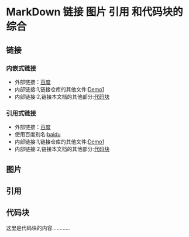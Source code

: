 # MarkDown 链接 图片 引用 和代码块的综合

## 链接
### 内嵌式链接
- 外部链接：[百度](http://www.baidu.com)  
- 内部链接:1,链接仓库的其他文件:[Demo1](Demo1.md)
- 内部链接:2,链接本文档的其他部分:[代码块](Demo4.md#代码块)

### 引用式链接

- 外部链接：[百度]  
- 使用百度别名:[baidu]
- 内部链接:1,链接仓库的其他文件:[Demo1]
- 内部链接:2,链接本文档的其他部分:[代码块]


## 图片

## 引用

## 代码块

这里是代码块的内容…………

<!--- 下面是本文档中用到的链接 -->
[百度]:http://www.baidu.com
[baidu]:http://www.baidu.com
[Demo1]:Demo1.md
[代码块]:Demo4.md#代码块
